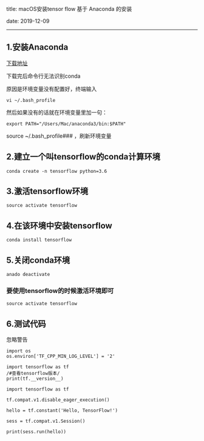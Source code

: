 title: macOS安装tensor flow 基于 Anaconda 的安装

date: 2019-12-09

------

## 1.安装Anaconda
[下载地址](https://www.anaconda.com/distribution/#macos)

下载完后命令行无法识别conda

原因是环境变量没有配置好，终端输入

```
vi ~/.bash_profile
```

然后如果没有的话就在环境变量里加一句：

```
export PATH="/Users/Mac/anaconda3/bin:$PATH"
```

source ~/.bash_profile### ，刷新环境变量

## 2.建立一个叫tensorflow的conda计算环境

```
conda create -n tensorflow python=3.6
```

## 3.激活tensorflow环境

```
source activate tensorflow
```

## 4.在该环境中安装tensorflow

```
conda install tensorflow
```

## 5.关闭conda环境
```
anado deactivate
```
### 要使用tensorflow的时候激活环境即可
```
source activate tensorflow
```
## 6.测试代码
忽略警告
```
import os 
os.environ['TF_CPP_MIN_LOG_LEVEL'] = '2'
```

```
import tensorflow as tf
/#查看tensorflow版本/
print(tf.__version__)
```

```
import tensorflow as tf

tf.compat.v1.disable_eager_execution()

hello = tf.constant('Hello, TensorFlow!')

sess = tf.compat.v1.Session()

print(sess.run(hello))
```
